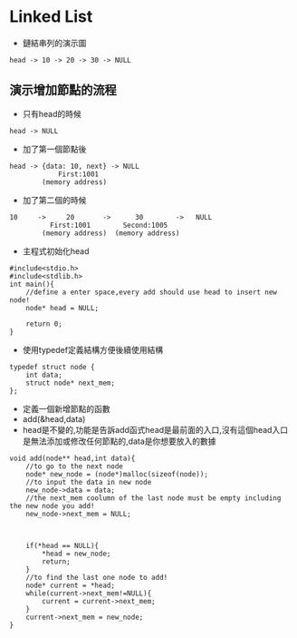# Linked List
- 鏈結串列的演示圖
```
head -> 10 -> 20 -> 30 -> NULL
```
## 演示增加節點的流程
- 只有head的時候
```
head -> NULL
```
- 加了第一個節點後
```
head -> {data: 10, next} -> NULL
            First:1001
        (memory address)
```
- 加了第二個的時候
```
10     ->     20       ->      30        ->   NULL
          First:1001        Second:1005
        (memory address)  (memory address)
```
- 主程式初始化head
```
#include<stdio.h>
#include<stdlib.h>
int main(){
	//define a enter space,every add should use head to insert new node! 
	node* head = NULL;
	
	return 0;
}
```
- 使用typedef定義結構方便後續使用結構
```
typedef struct node {
	int data;
	struct node* next_mem;
};
```
- 定義一個新增節點的函數
- add(&head,data)
- head是不變的,功能是告訴add函式head是最前面的入口,沒有這個head入口是無法添加或修改任何節點的,data是你想要放入的數據
```
void add(node** head,int data){
	//to go to the next node
	node* new_node = (node*)malloc(sizeof(node));
	//to input the data in new node
	new_node->data = data;
	//the next_mem coolumn of the last node must be empty including the new node you add!
	new_node->next_mem = NULL;
	
	
	
	if(*head == NULL){
		*head = new_node;
		return;
	}
	//to find the last one node to add!
	node* current = *head;
	while(current->next_mem!=NULL){
		current = current->next_mem;
	}
	current->next_mem = new_node;
}
```
